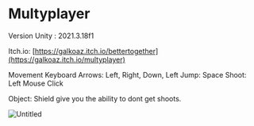 # Multyplayer

Version Unity : 2021.3.18f1

Itch.io: [https://galkoaz.itch.io/bettertogether](https://galkoaz.itch.io/multyplayer)

Movement Keyboard Arrows: Left, Right, Down, Left
Jump: Space
Shoot: Left Mouse Click

Object: Shield give you the ability to dont get shoots.


<img src="https://i.ibb.co/8KzNFKw/Untitled.png" alt="Untitled" border="0" />
